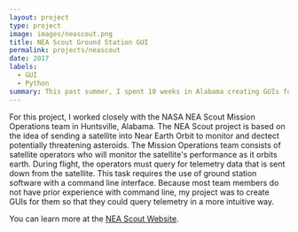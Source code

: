 ```yaml
---
layout: project
type: project
image: images/neascout.png
title: NEA Scout Ground Station GUI
permalink: projects/neascout
date: 2017
labels:
  - GUI
  - Python
summary: This past summer, I spent 10 weeks in Alabama creating GUIs for the NASA NEA Scout ground station software.
---
```


For this project, I worked closely with the NASA NEA Scout Mission Operations team in Huntsville, Alabama. The NEA Scout project is based on the idea of sending a satellite into Near Earth Orbit to monitor and dectect potentially threatening asteroids. The Mission Operations team consists of satellite operators who will monitor the satellite's performance as it orbits earth. During flight, the operators must query for telemetry data that is sent down from the satellite. This task requires the use of ground station software with a command line interface. Because most team members do not have prior experience with command line, my project was to create GUIs for them so that they could query telemetry in a more intuitive way.

You can learn more at the [NEA Scout Website](https://www.nasa.gov/content/nea-scout).







